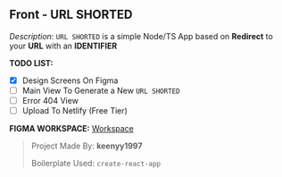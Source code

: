 ## Front - URL SHORTED

*Description*: 
`URL SHORTED` is a simple Node/TS App based on **Redirect** to your **URL**
 with an **IDENTIFIER**

**TODO LIST:**
- [x] Design Screens On Figma
- [ ] Main View To Generate a New `URL SHORTED`
- [ ] Error 404 View
- [ ] Upload To Netlify (Free Tier)

**FIGMA WORKSPACE:**
[Workspace](https://www.figma.com/file/9ONAvl6fFitDRSoczbbOMQ/Short-URL?node-id=1%3A20)


> Project Made By:  **keenyy1997**
> 
> Boilerplate Used: `create-react-app`

